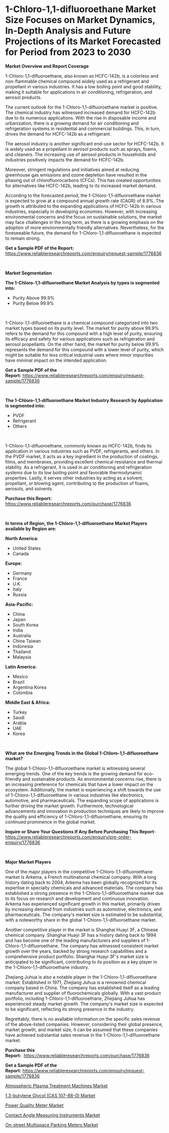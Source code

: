 <p><h1>1-Chloro-1,1-difluoroethane Market Size Focuses on Market Dynamics, In-Depth Analysis and Future Projections of its Market Forecasted for Period from 2023 to 2030</h1></p><p><strong>Market Overview and Report Coverage</strong></p>
<p><p>1-Chloro-1,1-difluoroethane, also known as HCFC-142b, is a colorless and non-flammable chemical compound widely used as a refrigerant and propellant in various industries. It has a low boiling point and good stability, making it suitable for applications in air conditioning, refrigeration, and aerosol products.</p><p>The current outlook for the 1-Chloro-1,1-difluoroethane market is positive. The chemical industry has witnessed increased demand for HCFC-142b due to its numerous applications. With the rise in disposable income and urbanization, there is a growing demand for air conditioning and refrigeration systems in residential and commercial buildings. This, in turn, drives the demand for HCFC-142b as a refrigerant.</p><p>The aerosol industry is another significant end-use sector for HCFC-142b. It is widely used as a propellant in aerosol products such as sprays, foams, and cleaners. The increasing use of aerosol products in households and industries positively impacts the demand for HCFC-142b.</p><p>Moreover, stringent regulations and initiatives aimed at reducing greenhouse gas emissions and ozone depletion have resulted in the phasing out of chlorofluorocarbons (CFCs). This has created opportunities for alternatives like HCFC-142b, leading to its increased market demand.</p><p>According to the forecasted period, the 1-Chloro-1,1-difluoroethane market is expected to grow at a compound annual growth rate (CAGR) of 8.9%. The growth is attributed to the expanding applications of HCFC-142b in various industries, especially in developing economies. However, with increasing environmental concerns and the focus on sustainable solutions, the market may face challenges in the long term, as there is a growing emphasis on the adoption of more environmentally friendly alternatives. Nevertheless, for the foreseeable future, the demand for 1-Chloro-1,1-difluoroethane is expected to remain strong.</p></p>
<p><strong>Get a Sample PDF of the Report:</strong> <a href="https://www.reliableresearchreports.com/enquiry/request-sample/1776836">https://www.reliableresearchreports.com/enquiry/request-sample/1776836</a></p>
<p>&nbsp;</p>
<p><strong>Market Segmentation</strong></p>
<p><strong>The 1-Chloro-1,1-difluoroethane Market Analysis by types is segmented into:</strong></p>
<p><ul><li>Purity Above 99.9%</li><li>Purity Below 99.9%</li></ul></p>
<p>&nbsp;</p>
<p><p>1-Chloro-1,1-difluoroethane is a chemical compound categorized into two market types based on its purity level. The market for purity above 99.9% refers to the demand for this compound with a high level of purity, ensuring its efficacy and safety for various applications such as refrigeration and aerosol propellants. On the other hand, the market for purity below 99.9% represents the demand for this compound with a lower level of purity, which might be suitable for less critical industrial uses where minor impurities have minimal impact on the intended application.</p></p>
<p><strong>Get a Sample PDF of the Report:</strong>&nbsp;<a href="https://www.reliableresearchreports.com/enquiry/request-sample/1776836">https://www.reliableresearchreports.com/enquiry/request-sample/1776836</a></p>
<p>&nbsp;</p>
<p><strong>The 1-Chloro-1,1-difluoroethane Market Industry Research by Application is segmented into:</strong></p>
<p><ul><li>PVDF</li><li>Refrigerant</li><li>Others</li></ul></p>
<p>&nbsp;</p>
<p><p>1-Chloro-1,1-difluoroethane, commonly known as HCFC-142b, finds its application in various industries such as PVDF, refrigerants, and others. In the PVDF market, it acts as a key ingredient in the production of coatings, films, and membranes, providing excellent chemical resistance and thermal stability. As a refrigerant, it is used in air conditioning and refrigeration systems due to its low boiling point and favorable thermodynamic properties. Lastly, it serves other industries by acting as a solvent, propellant, or blowing agent, contributing to the production of foams, aerosols, and solvents.</p></p>
<p><strong>Purchase this Report:</strong>&nbsp; <a href="https://www.reliableresearchreports.com/purchase/1776836">https://www.reliableresearchreports.com/purchase/1776836</a></p>
<p>&nbsp;</p>
<p><strong>In terms of Region, the 1-Chloro-1,1-difluoroethane Market Players available by Region are:</strong></p>
<p>
    <p> <strong> North America: </strong>
        <ul>
            <li>United States</li>
            <li>Canada</li>
        </ul>
        </p> 
    <p> <strong> Europe: </strong>
        <ul>
            <li>Germany</li>
            <li>France</li>
            <li>U.K.</li>
            <li>Italy</li>
            <li>Russia</li>
        </ul>
        </p> 
    <p> <strong> Asia-Pacific: </strong>
        <ul>
            <li>China</li>
            <li>Japan</li>
            <li>South Korea</li>
            <li>India</li>
            <li>Australia</li>
            <li>China Taiwan</li>
            <li>Indonesia</li>
            <li>Thailand</li>
            <li>Malaysia</li>
        </ul>
        </p> 
    <p> <strong> Latin America: </strong>
        <ul>
            <li>Mexico</li>
            <li>Brazil</li>
            <li>Argentina Korea</li>
            <li>Colombia</li>
        </ul>
        </p> 
    <p> <strong> Middle East & Africa: </strong>
        <ul>
            <li>Turkey</li>
            <li>Saudi</li>
            <li>Arabia</li>
            <li>UAE</li>
            <li>Korea</li>
        </ul>
    </p>
    </p>
<p>&nbsp;</p>
<p><strong>What are the Emerging Trends in the Global 1-Chloro-1,1-difluoroethane market?</strong></p>
<p><p>The global 1-Chloro-1,1-difluoroethane market is witnessing several emerging trends. One of the key trends is the growing demand for eco-friendly and sustainable products. As environmental concerns rise, there is an increasing preference for chemicals that have a lower impact on the ecosystem. Additionally, the market is experiencing a shift towards the use of 1-Chloro-1,1-difluoroethane in various industries like electronics, automotive, and pharmaceuticals. The expanding scope of applications is further driving the market growth. Furthermore, technological advancements and innovation in production techniques are likely to improve the quality and efficiency of 1-Chloro-1,1-difluoroethane, ensuring its continued prominence in the global market.</p></p>
<p><strong>Inquire or Share Your Questions If Any Before Purchasing This Report</strong>- <a href="https://www.reliableresearchreports.com/enquiry/pre-order-enquiry/1776836">https://www.reliableresearchreports.com/enquiry/pre-order-enquiry/1776836</a></p>
<p>&nbsp;</p>
<p><strong>Major Market Players</strong></p>
<p><p>One of the major players in the competitive 1-Chloro-1,1-difluoroethane market is Arkema, a French multinational chemical company. With a long history dating back to 2004, Arkema has been globally recognized for its expertise in specialty chemicals and advanced materials. The company has established a strong presence in the 1-Chloro-1,1-difluoroethane market due to its focus on research and development and continuous innovation. Arkema has experienced significant growth in this market, primarily driven by increasing demand from industries such as automotive, electronics, and pharmaceuticals. The company's market size is estimated to be substantial, with a noteworthy share in the global 1-Chloro-1,1-difluoroethane market.</p><p>Another competitive player in the market is Shanghai Huayi 3F, a Chinese chemical company. Shanghai Huayi 3F has a history dating back to 1994 and has become one of the leading manufacturers and suppliers of 1-Chloro-1,1-difluoroethane. The company has witnessed consistent market growth over the years, backed by strong research capabilities and a comprehensive product portfolio. Shanghai Huayi 3F's market size is anticipated to be significant, contributing to its position as a key player in the 1-Chloro-1,1-difluoroethane industry.</p><p>Zhejiang Juhua is also a notable player in the 1-Chloro-1,1-difluoroethane market. Established in 1971, Zhejiang Juhua is a renowned chemical company based in China. The company has established itself as a leading manufacturer and supplier of fluorochemicals globally. With a vast product portfolio, including 1-Chloro-1,1-difluoroethane, Zhejiang Juhua has experienced steady market growth. The company's market size is expected to be significant, reflecting its strong presence in the industry.</p><p>Regrettably, there is no available information on the specific sales revenue of the above-listed companies. However, considering their global presence, market growth, and market size, it can be assumed that these companies have achieved substantial sales revenue in the 1-Chloro-1,1-difluoroethane market.</p></p>
<p><strong>Purchase this Report:</strong>&nbsp;&nbsp;<a href="https://www.reliableresearchreports.com/purchase/1776836">https://www.reliableresearchreports.com/purchase/1776836</a></p>
<p></p>
<p><strong>Get a Sample PDF of the Report:</strong>&nbsp;<a href="https://www.reliableresearchreports.com/enquiry/request-sample/1776836">https://www.reliableresearchreports.com/enquiry/request-sample/1776836</a></p>
<p><p><a href="https://www.linkedin.com/pulse/atmospheric-plasma-treatment-machines-market-size-share/">Atmospheric Plasma Treatment Machines Market</a></p><p><a href="https://medium.com/@ivaschinner/1-3-butylene-glycol-cas-107-88-0-market-competitive-analysis-market-trends-and-forecast-to-2030-5a581ea86d54">1,3-butylene Glycol (CAS 107-88-0) Market</a></p><p><a href="https://medium.com/@gussiehauck/power-quality-meter-market-size-cagr-trends-2024-2030-7d837969d2bc">Power Quality Meter Market</a></p><p><a href="https://www.linkedin.com/pulse/contact-angle-measuring-instruments-market-size-share-global/">Contact Angle Measuring Instruments Market</a></p><p><a href="https://github.com/amae102299/Market-Research-Report-List-1/blob/main/on-street-multispace-parking-meters-market.md">On-street Multispace Parking Meters Market</a></p></p>